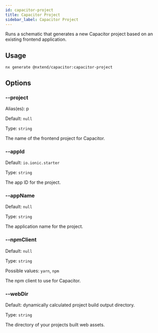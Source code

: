 ```yaml
---
id: capacitor-project
title: Capacitor Project
sidebar_label: Capacitor Project
---
```


Runs a schematic that generates a new Capacitor project based on an existing frontend application.

## Usage

```
nx generate @nxtend/capacitor:capacitor-project
```

## Options

### --project

Alias(es): p

Default: `null`

Type: `string`

The name of the frontend project for Capacitor.

### --appId

Default: `io.ionic.starter`

Type: `string`

The app ID for the project.

### --appName

Default: `null`

Type: `string`

The application name for the project.

### --npmClient

Default: `null`

Type: `string`

Possible values: `yarn`, `npm`

The npm client to use for Capacitor.

### --webDir

Default: dynamically calculated project build output directory.

Type: `string`

The directory of your projects built web assets.
